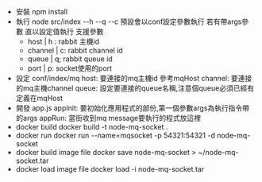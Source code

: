 - 安裝
  npm install
- 執行
  node src/index --h --q --c
  預設會以conf設定參數執行 若有帶args參數 直以設定值執行
  支援參數
  - host | h : rabbit 主機id
  - channel | c: rabbit channel id
  - queue | q; rabbit queue id
  - port | p: socket使用的port
- 設定 conf/index/mq
  host: 要連接的mq主機id 參考mqHost
  channel: 要連接的mq主機channel
  queue: 設定要連接的queue名稱,注意個queue必須已經有定義在mqHost
- 開發 app.js
  appInit: 要初始化應用程式的部份,第一個參數args為執行指令帶的args
  appRun: 當街收到mq message要執行的程式放這裡
- docker build
  docker build -t node-mq-socket .
- docker run
  docker run --name=mqsocket -p 54321:54321 -d node-mq-socket
- docker build image file
  docker save node-mq-socket > ~/node-mq-socket.tar
- docker load image file
  docker load -i node-mq-socket.tar